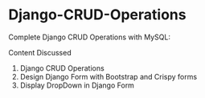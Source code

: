 # Django-CRUD-Operations

<p>Complete Django CRUD Operations with MySQL:<p>

Content Discussed 

<ol>
  <li>Django CRUD Operations</li>
  <li>Design Django Form with Bootstrap and Crispy forms</li>
  <li>Display DropDown in Django Form</li>
</ol>
